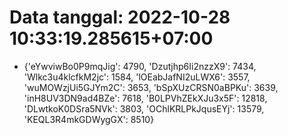 # Data tanggal: 2022-10-28 10:33:19.285615+07:00

* {'eYwviwBo0P9mqJig': 4790, 'Dzutjhp6Ii2nzzX9': 7434, 'Wlkc3u4klcfkM2jc': 1584, 'lOEabJafNI2uLWX6': 3557, 'wuMOWzjUi5GJYm2C': 3653, 'bSpXUzCRSN0aBPKu': 3639, 'inH8UV3DN9ad4BZe': 7618, 'B0LPVhZEkXJu3x5F': 12818, 'DLwtkoK0DSra5NVk': 3803, 'OChlKRLPkJqusEYj': 13579, 'KEQL3R4mkGDWygGX': 8510}
